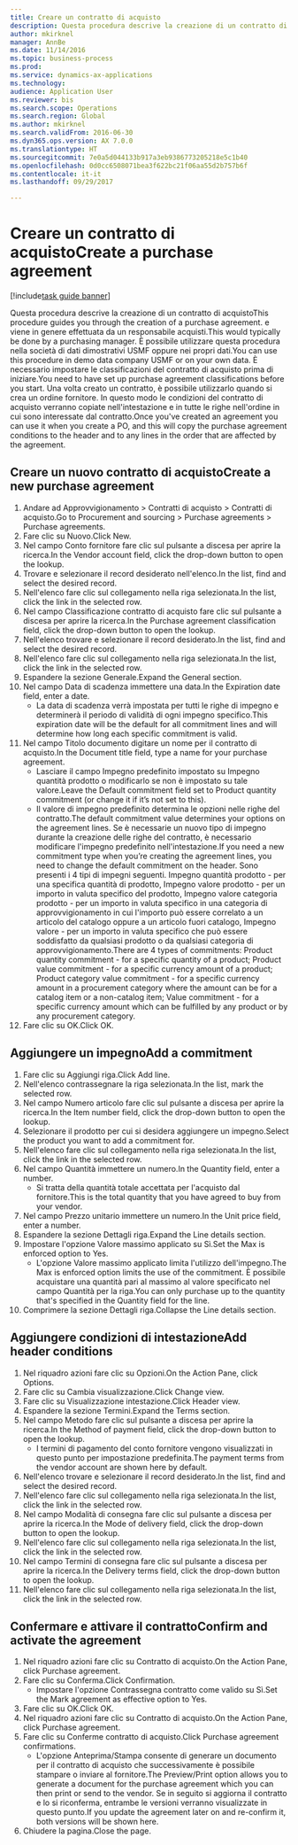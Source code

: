 ```yaml
--- 
title: Creare un contratto di acquisto
description: Questa procedura descrive la creazione di un contratto di acquisto
author: mkirknel
manager: AnnBe
ms.date: 11/14/2016
ms.topic: business-process
ms.prod: 
ms.service: dynamics-ax-applications
ms.technology: 
audience: Application User
ms.reviewer: bis
ms.search.scope: Operations
ms.search.region: Global
ms.author: mkirknel
ms.search.validFrom: 2016-06-30
ms.dyn365.ops.version: AX 7.0.0
ms.translationtype: HT
ms.sourcegitcommit: 7e0a5d044133b917a3eb9386773205218e5c1b40
ms.openlocfilehash: 0d0cc6508071bea3f622bc21f06aa55d2b757b6f
ms.contentlocale: it-it
ms.lasthandoff: 09/29/2017

---
```

# <a name="create-a-purchase-agreement"></a><span data-ttu-id="8d8c7-103">Creare un contratto di acquisto</span><span class="sxs-lookup"><span data-stu-id="8d8c7-103">Create a purchase agreement</span></span>

[!include[task guide banner](../../includes/task-guide-banner.md)]

<span data-ttu-id="8d8c7-104">Questa procedura descrive la creazione di un contratto di acquisto</span><span class="sxs-lookup"><span data-stu-id="8d8c7-104">This procedure guides you through the creation of a purchase agreement.</span></span> <span data-ttu-id="8d8c7-105">e viene in genere effettuata da un responsabile acquisti.</span><span class="sxs-lookup"><span data-stu-id="8d8c7-105">This would typically be done by a purchasing manager.</span></span> <span data-ttu-id="8d8c7-106">È possibile utilizzare questa procedura nella società di dati dimostrativi USMF oppure nei propri dati.</span><span class="sxs-lookup"><span data-stu-id="8d8c7-106">You can use this procedure in demo data company USMF or on your own data.</span></span> <span data-ttu-id="8d8c7-107">È necessario impostare le classificazioni del contratto di acquisto prima di iniziare.</span><span class="sxs-lookup"><span data-stu-id="8d8c7-107">You need to have set up purchase agreement classifications before you start.</span></span> <span data-ttu-id="8d8c7-108">Una volta creato un contratto, è possibile utilizzarlo quando si crea un ordine fornitore. In questo modo le condizioni del contratto di acquisto verranno copiate nell'intestazione e in tutte le righe nell'ordine in cui sono interessate dal contratto.</span><span class="sxs-lookup"><span data-stu-id="8d8c7-108">Once you've created an agreement you can use it when you create a PO, and this will copy the purchase agreement conditions to the header and to any lines in the order that are affected by the agreement.</span></span>


## <a name="create-a-new-purchase-agreement"></a><span data-ttu-id="8d8c7-109">Creare un nuovo contratto di acquisto</span><span class="sxs-lookup"><span data-stu-id="8d8c7-109">Create a new purchase agreement</span></span>
1. <span data-ttu-id="8d8c7-110">Andare ad Approvvigionamento > Contratti di acquisto > Contratti di acquisto.</span><span class="sxs-lookup"><span data-stu-id="8d8c7-110">Go to Procurement and sourcing > Purchase agreements > Purchase agreements.</span></span>
2. <span data-ttu-id="8d8c7-111">Fare clic su Nuovo.</span><span class="sxs-lookup"><span data-stu-id="8d8c7-111">Click New.</span></span>
3. <span data-ttu-id="8d8c7-112">Nel campo Conto fornitore fare clic sul pulsante a discesa per aprire la ricerca.</span><span class="sxs-lookup"><span data-stu-id="8d8c7-112">In the Vendor account field, click the drop-down button to open the lookup.</span></span>
4. <span data-ttu-id="8d8c7-113">Trovare e selezionare il record desiderato nell'elenco.</span><span class="sxs-lookup"><span data-stu-id="8d8c7-113">In the list, find and select the desired record.</span></span>
5. <span data-ttu-id="8d8c7-114">Nell'elenco fare clic sul collegamento nella riga selezionata.</span><span class="sxs-lookup"><span data-stu-id="8d8c7-114">In the list, click the link in the selected row.</span></span>
6. <span data-ttu-id="8d8c7-115">Nel campo Classificazione contratto di acquisto fare clic sul pulsante a discesa per aprire la ricerca.</span><span class="sxs-lookup"><span data-stu-id="8d8c7-115">In the Purchase agreement classification field, click the drop-down button to open the lookup.</span></span>
7. <span data-ttu-id="8d8c7-116">Nell'elenco trovare e selezionare il record desiderato.</span><span class="sxs-lookup"><span data-stu-id="8d8c7-116">In the list, find and select the desired record.</span></span>
8. <span data-ttu-id="8d8c7-117">Nell'elenco fare clic sul collegamento nella riga selezionata.</span><span class="sxs-lookup"><span data-stu-id="8d8c7-117">In the list, click the link in the selected row.</span></span>
9. <span data-ttu-id="8d8c7-118">Espandere la sezione Generale.</span><span class="sxs-lookup"><span data-stu-id="8d8c7-118">Expand the General section.</span></span>
10. <span data-ttu-id="8d8c7-119">Nel campo Data di scadenza immettere una data.</span><span class="sxs-lookup"><span data-stu-id="8d8c7-119">In the Expiration date field, enter a date.</span></span>
    * <span data-ttu-id="8d8c7-120">La data di scadenza verrà impostata per tutti le righe di impegno e determinerà il periodo di validità di ogni impegno specifico.</span><span class="sxs-lookup"><span data-stu-id="8d8c7-120">This expiration date will be the default for all commitment lines and will determine how long each specific commitment is valid.</span></span>  
11. <span data-ttu-id="8d8c7-121">Nel campo Titolo documento digitare un nome per il contratto di acquisto.</span><span class="sxs-lookup"><span data-stu-id="8d8c7-121">In the Document title field, type a name for your purchase agreement.</span></span>
    * <span data-ttu-id="8d8c7-122">Lasciare il campo Impegno predefinito impostato su Impegno quantità prodotto o modificarlo se non è impostato su tale valore.</span><span class="sxs-lookup"><span data-stu-id="8d8c7-122">Leave the Default commitment field set to Product quantity commitment (or change it if it’s not set to this).</span></span>  
    * <span data-ttu-id="8d8c7-123">Il valore di impegno predefinito determina le opzioni nelle righe del contratto.</span><span class="sxs-lookup"><span data-stu-id="8d8c7-123">The default commitment value determines your options on the agreement lines.</span></span> <span data-ttu-id="8d8c7-124">Se è necessarie un nuovo tipo di impegno durante la creazione delle righe del contratto, è necessario modificare l'impegno predefinito nell'intestazione.</span><span class="sxs-lookup"><span data-stu-id="8d8c7-124">If you need a new commitment type when you’re creating the agreement lines, you need to change the default commitment on the header.</span></span>  <span data-ttu-id="8d8c7-125">Sono presenti i 4 tipi di impegni seguenti. Impegno quantità prodotto - per una specifica quantità di prodotto, Impegno valore prodotto - per un importo in valuta specifico del prodotto, Impegno valore categoria prodotto - per un importo in valuta specifico in una categoria di approvvigionamento in cui l'importo può essere correlato a un articolo del catalogo oppure a un articolo fuori catalogo, Impegno valore - per un importo in valuta specifico che può essere soddisfatto da qualsiasi prodotto o da qualsiasi categoria di approvvigionamento.</span><span class="sxs-lookup"><span data-stu-id="8d8c7-125">There are 4 types of commitments: Product quantity commitment - for a specific quantity of a product; Product value commitment - for a specific currency amount of a product; Product category value commitment - for a specific currency amount in a procurement category where the amount can be for a catalog item or a non-catalog item; Value commitment - for a specific currency amount which can be fulfilled by any product or by any procurement category.</span></span>  
12. <span data-ttu-id="8d8c7-126">Fare clic su OK.</span><span class="sxs-lookup"><span data-stu-id="8d8c7-126">Click OK.</span></span>

## <a name="add-a-commitment"></a><span data-ttu-id="8d8c7-127">Aggiungere un impegno</span><span class="sxs-lookup"><span data-stu-id="8d8c7-127">Add a commitment</span></span>
1. <span data-ttu-id="8d8c7-128">Fare clic su Aggiungi riga.</span><span class="sxs-lookup"><span data-stu-id="8d8c7-128">Click Add line.</span></span>
2. <span data-ttu-id="8d8c7-129">Nell'elenco contrassegnare la riga selezionata.</span><span class="sxs-lookup"><span data-stu-id="8d8c7-129">In the list, mark the selected row.</span></span>
3. <span data-ttu-id="8d8c7-130">Nel campo Numero articolo fare clic sul pulsante a discesa per aprire la ricerca.</span><span class="sxs-lookup"><span data-stu-id="8d8c7-130">In the Item number field, click the drop-down button to open the lookup.</span></span>
4. <span data-ttu-id="8d8c7-131">Selezionare il prodotto per cui si desidera aggiungere un impegno.</span><span class="sxs-lookup"><span data-stu-id="8d8c7-131">Select the product you want to add a commitment for.</span></span>
5. <span data-ttu-id="8d8c7-132">Nell'elenco fare clic sul collegamento nella riga selezionata.</span><span class="sxs-lookup"><span data-stu-id="8d8c7-132">In the list, click the link in the selected row.</span></span>
6. <span data-ttu-id="8d8c7-133">Nel campo Quantità immettere un numero.</span><span class="sxs-lookup"><span data-stu-id="8d8c7-133">In the Quantity field, enter a number.</span></span>
    * <span data-ttu-id="8d8c7-134">Si tratta della quantità totale accettata per l'acquisto dal fornitore.</span><span class="sxs-lookup"><span data-stu-id="8d8c7-134">This is the total quantity that you have agreed to buy from your vendor.</span></span>  
7. <span data-ttu-id="8d8c7-135">Nel campo Prezzo unitario immettere un numero.</span><span class="sxs-lookup"><span data-stu-id="8d8c7-135">In the Unit price field, enter a number.</span></span>
8. <span data-ttu-id="8d8c7-136">Espandere la sezione Dettagli riga.</span><span class="sxs-lookup"><span data-stu-id="8d8c7-136">Expand the Line details section.</span></span>
9. <span data-ttu-id="8d8c7-137">Impostare l'opzione Valore massimo applicato su Sì.</span><span class="sxs-lookup"><span data-stu-id="8d8c7-137">Set the Max is enforced option to Yes.</span></span>
    * <span data-ttu-id="8d8c7-138">L'opzione Valore massimo applicato limita l'utilizzo dell'impegno.</span><span class="sxs-lookup"><span data-stu-id="8d8c7-138">The Max is enforced option limits the use of the commitment.</span></span> <span data-ttu-id="8d8c7-139">È possibile acquistare una quantità pari al massimo al valore specificato nel campo Quantità per la riga.</span><span class="sxs-lookup"><span data-stu-id="8d8c7-139">You can only purchase up to the quantity that's specified in the Quantity field for the line.</span></span>  
10. <span data-ttu-id="8d8c7-140">Comprimere la sezione Dettagli riga.</span><span class="sxs-lookup"><span data-stu-id="8d8c7-140">Collapse the Line details section.</span></span>

## <a name="add-header-conditions"></a><span data-ttu-id="8d8c7-141">Aggiungere condizioni di intestazione</span><span class="sxs-lookup"><span data-stu-id="8d8c7-141">Add header conditions</span></span>
1. <span data-ttu-id="8d8c7-142">Nel riquadro azioni fare clic su Opzioni.</span><span class="sxs-lookup"><span data-stu-id="8d8c7-142">On the Action Pane, click Options.</span></span>
2. <span data-ttu-id="8d8c7-143">Fare clic su Cambia visualizzazione.</span><span class="sxs-lookup"><span data-stu-id="8d8c7-143">Click Change view.</span></span>
3. <span data-ttu-id="8d8c7-144">Fare clic su Visualizzazione intestazione.</span><span class="sxs-lookup"><span data-stu-id="8d8c7-144">Click Header view.</span></span>
4. <span data-ttu-id="8d8c7-145">Espandere la sezione Termini.</span><span class="sxs-lookup"><span data-stu-id="8d8c7-145">Expand the Terms section.</span></span>
5. <span data-ttu-id="8d8c7-146">Nel campo Metodo fare clic sul pulsante a discesa per aprire la ricerca.</span><span class="sxs-lookup"><span data-stu-id="8d8c7-146">In the Method of payment field, click the drop-down button to open the lookup.</span></span>
    * <span data-ttu-id="8d8c7-147">I termini di pagamento del conto fornitore vengono visualizzati in questo punto per impostazione predefinita.</span><span class="sxs-lookup"><span data-stu-id="8d8c7-147">The payment terms from the vendor account are shown here by default.</span></span>       
6. <span data-ttu-id="8d8c7-148">Nell'elenco trovare e selezionare il record desiderato.</span><span class="sxs-lookup"><span data-stu-id="8d8c7-148">In the list, find and select the desired record.</span></span>
7. <span data-ttu-id="8d8c7-149">Nell'elenco fare clic sul collegamento nella riga selezionata.</span><span class="sxs-lookup"><span data-stu-id="8d8c7-149">In the list, click the link in the selected row.</span></span>
8. <span data-ttu-id="8d8c7-150">Nel campo Modalità di consegna fare clic sul pulsante a discesa per aprire la ricerca.</span><span class="sxs-lookup"><span data-stu-id="8d8c7-150">In the Mode of delivery field, click the drop-down button to open the lookup.</span></span>
9. <span data-ttu-id="8d8c7-151">Nell'elenco fare clic sul collegamento nella riga selezionata.</span><span class="sxs-lookup"><span data-stu-id="8d8c7-151">In the list, click the link in the selected row.</span></span>
10. <span data-ttu-id="8d8c7-152">Nel campo Termini di consegna fare clic sul pulsante a discesa per aprire la ricerca.</span><span class="sxs-lookup"><span data-stu-id="8d8c7-152">In the Delivery terms field, click the drop-down button to open the lookup.</span></span>
11. <span data-ttu-id="8d8c7-153">Nell'elenco fare clic sul collegamento nella riga selezionata.</span><span class="sxs-lookup"><span data-stu-id="8d8c7-153">In the list, click the link in the selected row.</span></span>

## <a name="confirm-and-activate-the-agreement"></a><span data-ttu-id="8d8c7-154">Confermare e attivare il contratto</span><span class="sxs-lookup"><span data-stu-id="8d8c7-154">Confirm and activate the agreement</span></span>
1. <span data-ttu-id="8d8c7-155">Nel riquadro azioni fare clic su Contratto di acquisto.</span><span class="sxs-lookup"><span data-stu-id="8d8c7-155">On the Action Pane, click Purchase agreement.</span></span>
2. <span data-ttu-id="8d8c7-156">Fare clic su Conferma.</span><span class="sxs-lookup"><span data-stu-id="8d8c7-156">Click Confirmation.</span></span>
    * <span data-ttu-id="8d8c7-157">Impostare l'opzione Contrassegna contratto come valido su Sì.</span><span class="sxs-lookup"><span data-stu-id="8d8c7-157">Set the Mark agreement as effective option to Yes.</span></span>  
3. <span data-ttu-id="8d8c7-158">Fare clic su OK.</span><span class="sxs-lookup"><span data-stu-id="8d8c7-158">Click OK.</span></span>
4. <span data-ttu-id="8d8c7-159">Nel riquadro azioni fare clic su Contratto di acquisto.</span><span class="sxs-lookup"><span data-stu-id="8d8c7-159">On the Action Pane, click Purchase agreement.</span></span>
5. <span data-ttu-id="8d8c7-160">Fare clic su Conferme contratto di acquisto.</span><span class="sxs-lookup"><span data-stu-id="8d8c7-160">Click Purchase agreement confirmations.</span></span>
    * <span data-ttu-id="8d8c7-161">L'opzione Anteprima/Stampa consente di generare un documento per il contratto di acquisto che successivamente è possibile stampare o inviare al fornitore.</span><span class="sxs-lookup"><span data-stu-id="8d8c7-161">The Preview/Print option allows you to generate a document for the purchase agreement which you can then print or send to the vendor.</span></span> <span data-ttu-id="8d8c7-162">Se in seguito si aggiorna il contratto e lo si riconferma, entrambe le versioni verranno visualizzate in questo punto.</span><span class="sxs-lookup"><span data-stu-id="8d8c7-162">If you update the agreement later on and re-confirm it, both versions will be shown here.</span></span>  
6. <span data-ttu-id="8d8c7-163">Chiudere la pagina.</span><span class="sxs-lookup"><span data-stu-id="8d8c7-163">Close the page.</span></span>


